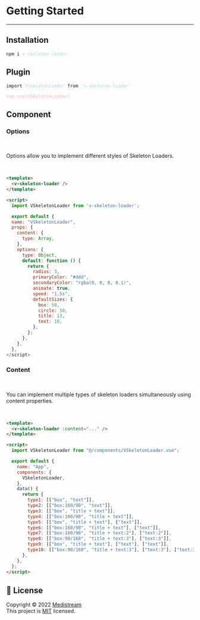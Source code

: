 # Getting Started

---

## Installation

<pre>
<code>npm i <span style="color:lightblue">v-skeleton-loader</span></code>
</pre>

## Plugin

<pre>
<code>import <span style="color:lightblue">VSkeletonLoader</span> from <span style="color:lightblue">'v-skeleton-loader'</span>

<span style="color:lightpink">Vue.use(VSkeletonLoader)</span></code>
</pre>

## Component

### Options

<br>

Options allow you to implement different styles of Skeleton Loaders.

<br>

```html
<template>
  <v-skeleton-loader />
</template>

<script>
  import VSkeletonLoader from 'v-skeleton-loader';

  export default {
  name: "VSkeletonLoader",
  props: {
    content: {
      type: Array,
    },
    options: {
      type: Object,
      default: function () {
        return {
          radius: 3,
          primaryColor: "#ddd",
          secondaryColor: "rgba(0, 0, 0, 0.1)",
          animate: true,
          speed: "1.5s",
          defaultSizes: {
            box: 50,
            circle: 50,
            title: 13,
            text: 10,
          },
        };
      },
    },
  },
</script>
```

### Content

<br>

You can implement multiple types of skeleton loaders simultaneously using content properties.

<br>

```html
<template>
  <v-skeleton-loader :content="..." />
</template>

<script>
  import VSkeletonLoader from "@/components/VSkeletonLoader.vue";

  export default {
    name: "App",
    components: {
      VSkeletonLoader,
    },
    data() {
      return {
        type1: [["box", "text"]],
        type2: [["box:160/90", "text"]],
        type3: [["box", "title + text"]],
        type4: [["box:160/90", "title + text"]],
        type5: [["box", "title + text"], ["text"]],
        type6: [["box:160/90", "title + text"], ["text"]],
        type7: [["box:160/90", "title + text:2"], ["text:2"]],
        type8: [["box:90/160", "title + text:3"], ["text:3"]],
        type9: [["box", "title + text"], ["text"], ["text"]],
        type10: [["box:90/160", "title + text:3"], ["text:3"], ["text:3"]],
      },
    },
  };
</script>
```

## 📝 License

Copyright © 2022 [Medistream](https://github.com/medistream-team)<br />
This project is [MIT](https://github.com/medistream-team/v-skeleton-loader/blob/main/LICENSE) licensed.

